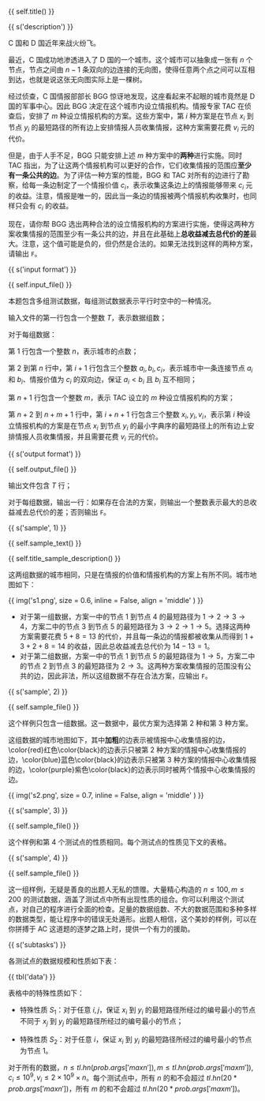{{ self.title() }}

{{ s('description') }}

C 国和 D 国近年来战火纷飞。

最近，C 国成功地渗透进入了 D 国的一个城市。这个城市可以抽象成一张有 $n$ 个节点，节点之间由 $n-1$ 条双向的边连接的无向图，使得任意两个点之间可以互相到达，也就是说这张无向图实际上是一棵树。

经过侦查，C 国情报部部长 BGG 惊讶地发现，这座看起来不起眼的城市竟然是 D 国的军事中心。因此 BGG 决定在这个城市内设立情报机构。情报专家 TAC 在侦查后，安排了 $m$ 种设立情报机构的方案。这些方案中，第 $i$ 种方案是在节点 $x_i$ 到节点 $y_i$ 的最短路径的所有边上安排情报人员收集情报，这种方案需要花费 $v_i$ 元的代价。

但是，由于人手不足，BGG 只能安排上述 $m$ 种方案中的**两种**进行实施。同时 TAC 指出，为了让这两个情报机构可以更好的合作，它们收集情报的范围应**至少有一条公共的边**。为了评估一种方案的性能，BGG 和 TAC 对所有的边进行了勘察，给每一条边制定了一个情报价值 $c_i$，表示收集这条边上的情报能够带来 $c_i$ 元的收益。注意，情报是唯一的，因此当一条边的情报被两个情报机构收集时，也同样只会有 $c_i$ 的收益。

现在，请你帮 BGG 选出两种合法的设立情报机构的方案进行实施，使得这两种方案收集情报的范围至少有一条公共的边，并且在此基础上**总收益减去总代价的差**最大。注意，这个值可能是负的，但仍然是合法的。如果无法找到这样的两种方案，请输出 `F`。

{{ s('input format') }}

{{ self.input_file() }}

本题包含多组测试数据，每组测试数据表示平行时空中的一种情况。

输入文件的第一行包含一个整数 $T$，表示数据组数；

对于每组数据：

第 1 行包含一个整数 $n$，表示城市的点数；

第 $2$ 到第 $n$ 行中，第 $i+1$ 行包含三个整数 $a_i,b_i,c_i$，表示城市中一条连接节点 $a_i$ 和 $b_i$、情报价值为 $c_i$ 的双向边，保证 $a_i < b_i$ 且 $b_i$ 互不相同；

第 $n+1$ 行包含一个整数 $m$，表示 TAC 设立的 $m$ 种设立情报机构的方案；

第 $n+2$ 到 $n+m+1$ 行中，第 $i+n+1$ 行包含三个整数 $x_i,y_i,v_i$，表示第 $i$ 种设立情报机构的方案是在节点 $x_i$ 到节点 $y_i$ 的最小字典序的最短路径上的所有边上安排情报人员收集情报，并且需要花费 $v_i$ 元的代价。

{{ s('output format') }}

{{ self.output_file() }}

输出文件包含 $T$ 行；

对于每组数据，输出一行：如果存在合法的方案，则输出一个整数表示最大的总收益减去总代价的差；否则输出 `F`。

{{ s('sample', 1) }}

{{ self.sample_text() }}


{{ self.title_sample_description() }}

这两组数据的城市相同，只是在情报的价值和情报机构的方案上有所不同。城市地图如下：

{{ img('s1.png', size = 0.6, inline = False, align = 'middle' ) }}

- 对于第一组数据，方案一中的节点 $1$ 到节点 $4$ 的最短路径为 $1\to 2\to 3\to 4$，方案二中的节点 $3$ 到节点 $5$ 的最短路径为 $3\to 2\to 1\to 5$。选择这两种方案需要花费 $5+8=13$ 的代价，并且每一条边的情报都被收集从而得到 $1+3+2+8=14$ 的收益，因此总收益减去总代价为 $14-13=1$。
- 对于第二组数据，方案一中的节点 $1$ 到节点 $5$ 的最短路径为 $1\to 5$，方案二中的节点 $2$ 到节点 $3$ 的最短路径为 $2\to 3$。这两种方案收集情报的范围没有公共的边，因此非法，所以这组数据不存在合法方案，应输出 `F`。

{{ s('sample', 2) }}

{{ self.sample_file() }}

这个样例只包含一组数据。这一数据中，最优方案为选择第 $2$ 种和第 $3$ 种方案。

这组数据的城市地图如下，其中**加粗**的边表示被情报中心收集情报的边，\color{red}红色\color{black}的边表示只被第 $2$ 种方案的情报中心收集情报的边，\color{blue}蓝色\color{black}的边表示只被第 $3$ 种方案的情报中心收集情报的边，\color{purple}紫色\color{black}的边表示同时被两个情报中心收集情报的边。

{{ img('s2.png', size = 0.7, inline = False, align = 'middle' ) }}

{{ s('sample', 3) }}

{{ self.sample_file() }}

这个样例和第 4 个测试点的性质相同。每个测试点的性质见下文的表格。

{{ s('sample', 4) }}

{{ self.sample_file() }}

这一组样例，无疑是善良的出题人无私的馈赠。大量精心构造的 $n\le 100,m\le 200$ 的测试数据，涵盖了测试点中所有出现性质的组合。你可以利用这个测试点，对自己的程序进行全面的检查。足量的数据组数、不大的数据范围和多种多样的数据类型，能让程序中的错误无处遁形。出题人相信，这个美妙的样例，可以在你拼搏于 AC 这道题的逐梦之路上时，提供一个有力的援助。

{{ s('subtasks') }}

各测试点的数据规模和性质如下表：

{{ tbl('data') }}

表格中的特殊性质如下：

- 特殊性质 $S_1$：对于任意 $i,j$，保证 $x_i$ 到 $y_i$ 的最短路径所经过的编号最小的节点不同于 $x_j$ 到 $y_j$ 的最短路径所经过的编号最小的节点；

- 特殊性质 $S_2$：对于任意 $i$，保证 $x_i$ 到 $y_i$ 的最短路径所经过的编号最小的节点为节点 $1$。

对于所有的数据，$n\le {{ tl.hn(prob.args['maxn'])  }}, m\le {{ tl.hn(prob.args['maxm'])  }}, c_i\le 10^9, v_i\le 2\times 10^9\times n$。每个测试点中，所有 $n$ 的和不会超过 ${{ tl.hn(20 * prob.args['maxn'])  }}$，所有 $m$ 的和不会超过 ${{ tl.hn(20 * prob.args['maxm'])  }}$。
